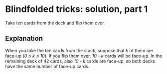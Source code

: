 # Blindfolded tricks: solution, part 1

Take ten cards from the deck and flip them over.

## Explanation

When you take the ten cards from the stack, suppose that *k* of them are
face-up (*0 ≤ k ≤ 10*). If you flip them over, *10 - k* cards will be
face-up. In the remaining deck of 42 cards, also *10 - k* cards are face-up, so
both decks have the same number of face-up cards.
